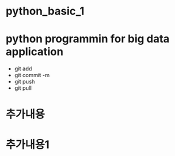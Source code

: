 # python_basic_1
# python programmin for big data application
* git add
* git commit -m
* git push
* git pull
# 추가내용
# 추가내용1